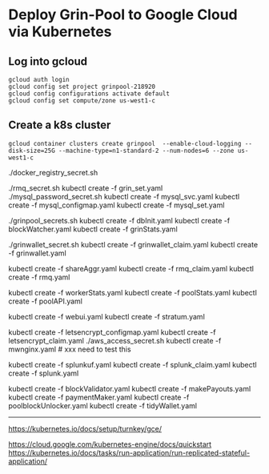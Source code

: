 



# Deploy Grin-Pool to Google Cloud via Kubernetes

## Log into gcloud 
```
gcloud auth login
gcloud config set project grinpool-218920 
gcloud config configurations activate default
gcloud config set compute/zone us-west1-c
```

## Create a k8s cluster
```
gcloud container clusters create grinpool  --enable-cloud-logging --disk-size=25G --machine-type=n1-standard-2 --num-nodes=6 --zone us-west1-c  
```

./docker_registry_secret.sh


./rmq_secret.sh
kubectl create -f grin_set.yaml   
./mysql_password_secret.sh
kubectl create -f mysql_svc.yaml
kubectl create -f mysql_configmap.yaml
kubectl create -f mysql_set.yaml

./grinpool_secrets.sh
kubectl create -f dbInit.yaml
kubectl create -f blockWatcher.yaml
kubectl create -f grinStats.yaml

./grinwallet_secret.sh
kubectl create -f grinwallet_claim.yaml 
kubectl create -f grinwallet.yaml

kubectl create -f shareAggr.yaml
kubectl create -f rmq_claim.yaml
kubectl create -f rmq.yaml

kubectl create -f workerStats.yaml
kubectl create -f poolStats.yaml
kubectl create -f poolAPI.yaml

kubectl create -f webui.yaml
kubectl create -f stratum.yaml

kubectl create -f letsencrypt_configmap.yaml
kubectl create -f letsencrypt_claim.yaml
./aws_access_secret.sh
kubectl create -f mwnginx.yaml # xxx need to test this

kubectl create -f splunkuf.yaml
kubectl create -f splunk_claim.yaml
kubectl create -f splunk.yaml



kubectl create -f blockValidator.yaml
kubectl create -f makePayouts.yaml
kubectl create -f paymentMaker.yaml
kubectl create -f poolblockUnlocker.yaml
kubectl create -f tidyWallet.yaml



----------
https://kubernetes.io/docs/setup/turnkey/gce/

https://cloud.google.com/kubernetes-engine/docs/quickstart
https://kubernetes.io/docs/tasks/run-application/run-replicated-stateful-application/
